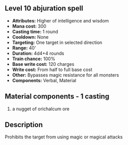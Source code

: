 ## Level 10 abjuration spell
- **Attributes:** Higher of intelligence and wisdom
- **Mana cost:** 300
- **Casting time:** 1 round
- **Cooldown:** None
- **Targeting:** One target in selected direction
- **Range:** 40'
- **Duration:** 4d4+4 rounds
- **Train chance:** 100%
- **Base write cost:** 120 charges
- **Write cost:** From half to full base cost
- **Other:** Bypasses magic resistance for all monsters
- **Components:** Verbal, Material
## Material components - 1 casting
1. a nugget of orichalcum ore
## Description
Prohibits the target from using magic or magical attacks
